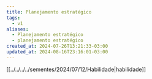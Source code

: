 ```yaml
---
title: Planejamento estratégico
tags:
  - v1
aliases:
  - Planejamento estratégico
  - planejamento estratégico
created_at: 2024-07-26T13:21:33-03:00
updated_at: 2024-08-16T23:16:01-03:00
---
```


[[../../../../sementes/2024/07/12/Habilidade|habilidade]]
